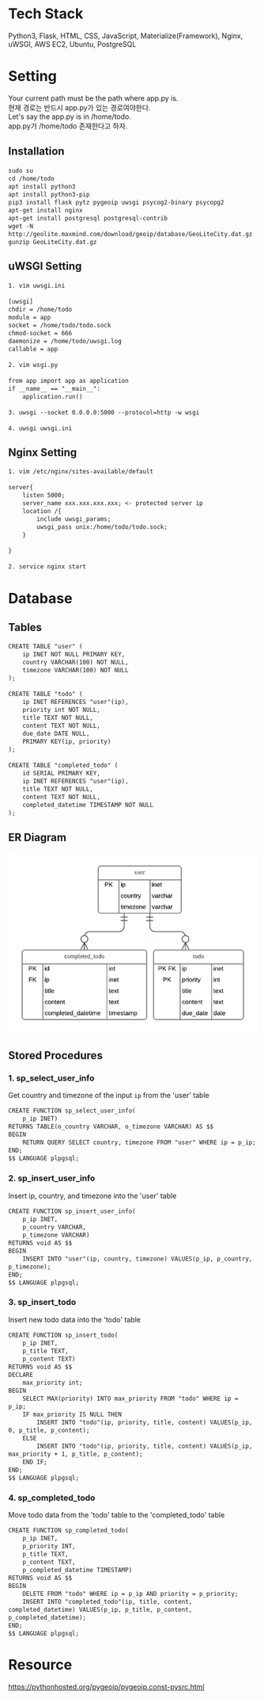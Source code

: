 # Tech Stack
Python3, Flask, HTML, CSS, JavaScript, Materialize(Framework), Nginx, uWSGI, AWS EC2, Ubuntu, PostgreSQL

# Setting 
Your current path must be the path where app.py is.  
현재 경로는 반드시 app.py가 있는 경로여야한다.  
Let's say the app.py is in /home/todo.  
app.py가 /home/todo 존재한다고 하자.

## Installation
```
sudo su
cd /home/todo
apt install python3
apt install python3-pip
pip3 install flask pytz pygeoip uwsgi psycog2-binary psycopg2
apt-get install nginx
apt-get install postgresql postgresql-contrib
wget -N http://geolite.maxmind.com/download/geoip/database/GeoLiteCity.dat.gz
gunzip GeoLiteCity.dat.gz

```
## uWSGI Setting
```
1. vim uwsgi.ini

[uwsgi]
chdir = /home/todo
module = app
socket = /home/todo/todo.sock
chmod-socket = 666
daemonize = /home/todo/uwsgi.log
callable = app

2. vim wsgi.py

from app import app as application
if __name__ == "__main__":
    application.run()

3. uwsgi --socket 0.0.0.0:5000 --protocol=http -w wsgi

4. uwsgi uwsgi.ini
```

## Nginx Setting
```
1. vim /etc/nginx/sites-available/default

server{
    listen 5000;
    server_name xxx.xxx.xxx.xxx; <- protected server ip
    location /{
        include uwsgi_params;
        uwsgi_pass unix:/home/todo/todo.sock;
    }

}

2. service nginx start
```

# Database

## Tables

```
CREATE TABLE "user" ( 
    ip INET NOT NULL PRIMARY KEY, 
    country VARCHAR(100) NOT NULL,
    timezone VARCHAR(100) NOT NULL
);

CREATE TABLE "todo" ( 
    ip INET REFERENCES "user"(ip), 
    priority int NOT NULL, 
    title TEXT NOT NULL, 
    content TEXT NOT NULL, 
    due_date DATE NULL, 
    PRIMARY KEY(ip, priority)
);

CREATE TABLE "completed_todo" (
    id SERIAL PRIMARY KEY, 
    ip INET REFERENCES "user"(ip), 
    title TEXT NOT NULL, 
    content TEXT NOT NULL, 
    completed_datetime TIMESTAMP NOT NULL
);
```

## ER Diagram
![ER Diagram](er_diagram.png)

## Stored Procedures
### 1. sp_select_user_info  
Get country and timezone of the input ```ip``` from the 'user' table
```
CREATE FUNCTION sp_select_user_info(
    p_ip INET) 
RETURNS TABLE(o_country VARCHAR, o_timezone VARCHAR) AS $$
BEGIN
    RETURN QUERY SELECT country, timezone FROM "user" WHERE ip = p_ip; 
END; 
$$ LANGUAGE plpgsql;
```

### 2. sp_insert_user_info  
Insert ip, country, and timezone into the 'user' table
```
CREATE FUNCTION sp_insert_user_info(
    p_ip INET,
    p_country VARCHAR,
    p_timezone VARCHAR) 
RETURNS void AS $$
BEGIN
    INSERT INTO "user"(ip, country, timezone) VALUES(p_ip, p_country, p_timezone); 
END; 
$$ LANGUAGE plpgsql;
```

### 3. sp_insert_todo 
Insert new todo data into the 'todo' table
```
CREATE FUNCTION sp_insert_todo(
    p_ip INET,
    p_title TEXT,
    p_content TEXT) 
RETURNS void AS $$
DECLARE
    max_priority int;
BEGIN
    SELECT MAX(priority) INTO max_priority FROM "todo" WHERE ip = p_ip;
    IF max_priority IS NULL THEN
        INSERT INTO "todo"(ip, priority, title, content) VALUES(p_ip, 0, p_title, p_content);  
    ELSE
        INSERT INTO "todo"(ip, priority, title, content) VALUES(p_ip, max_priority + 1, p_title, p_content); 
    END IF;
END; 
$$ LANGUAGE plpgsql;
```

### 4. sp_completed_todo
Move todo data from the 'todo' table to the 'completed_todo' table
```
CREATE FUNCTION sp_completed_todo(
    p_ip INET,
    p_priority INT,
    p_title TEXT,
    p_content TEXT,
    p_completed_datetime TIMESTAMP) 
RETURNS void AS $$
BEGIN
    DELETE FROM "todo" WHERE ip = p_ip AND priority = p_priority;
    INSERT INTO "completed_todo"(ip, title, content, completed_datetime) VALUES(p_ip, p_title, p_content, p_completed_datetime);
END; 
$$ LANGUAGE plpgsql;
```
# Resource
https://pythonhosted.org/pygeoip/pygeoip.const-pysrc.html